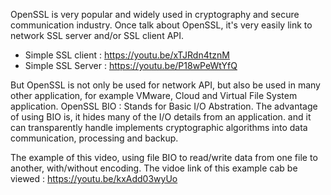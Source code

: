 OpenSSL is very popular and widely used in cryptography and secure communication industry. Once talk about OpenSSL, it's very easily link to network SSL server and/or SSL client API.
* Simple SSL client : https://youtu.be/xTJRdn4tznM
* Simple SSL Server : https://youtu.be/P18wPeWtYfQ

But OpenSSL is not only be used for network API, but also be used  in many other application, for example VMware, Cloud and Virtual File System application.
OpenSSL BIO : Stands for Basic I/O Abstration.  The advantage of using BIO is, it hides many of the I/O details from an application. and it can  transparently handle  implements cryptographic algorithms into data communication, processing and backup.

The example of this video, using file BIO to read/write data from one file to another, with/without encoding.
The vidoe link of this example cab be viewed : https://youtu.be/kxAdd03wyUo

